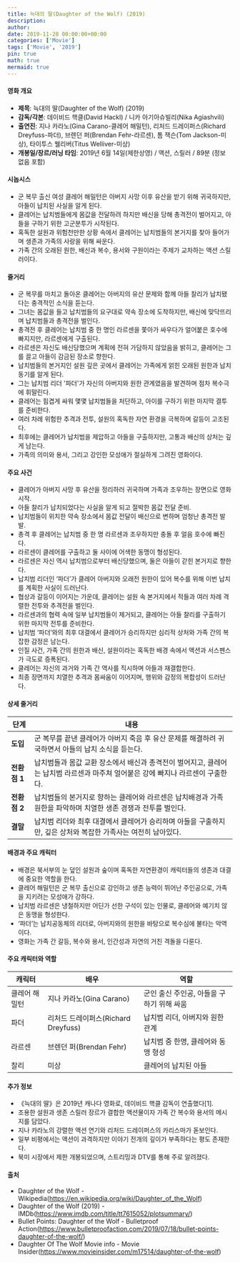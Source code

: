 ```yaml
---
title: 늑대의 딸(Daughter of the Wolf) (2019)
description: 
author: 
date: 2019-11-28 00:00:00+00:00
categories: ['Movie']
tags: ['Movie', '2019']
pin: true
math: true
mermaid: true
---
```

#### 영화 개요

- **제목**: 늑대의 딸(Daughter of the Wolf) (2019)  
- **감독/각본**: 데이비드 핵클(David Hackl) / 니카 아기아슈빌리(Nika Agiashvili)  
- **출연진**: 지나 카라노(Gina Carano-클레어 해밀턴), 리처드 드레이퍼스(Richard Dreyfuss-파더), 브렌던 퍼(Brendan Fehr-라르센), 톰 잭슨(Tom Jackson-미상), 타이투스 웰리버(Titus Welliver-미상)  
- **개봉일/장르/러닝 타임**: 2019년 6월 14일(제한상영) / 액션, 스릴러 / 89분 (정보 없음 포함)  

#### 시놉시스

- 군 복무 출신 여성 클레어 해밀턴은 아버지 사망 이후 유산을 받기 위해 귀국하지만, 아들이 납치된 사실을 알게 된다.  
- 클레어는 납치범들에게 몸값을 전달하려 하지만 배신을 당해 총격전이 벌어지고, 아들을 구하기 위한 고군분투가 시작된다.  
- 혹독한 설원과 위험천만한 상황 속에서 클레어는 납치범들의 본거지를 찾아 들어가며 생존과 가족의 사랑을 위해 싸운다.  
- 가족 간의 오래된 원한, 배신과 복수, 용서와 구원이라는 주제가 교차하는 액션 스릴러이다.  

#### 줄거리

- 군 복무를 마치고 돌아온 클레어는 아버지의 유산 문제와 함께 아들 찰리가 납치됐다는 충격적인 소식을 듣는다.  
- 그녀는 몸값을 들고 납치범들의 요구대로 약속 장소에 도착하지만, 배신에 맞닥뜨리며 납치범들과 총격전을 벌인다.  
- 총격전 후 클레어는 납치범 중 한 명인 라르센을 쫓아가 싸우다가 얼어붙은 호수에 빠지지만, 라르센에게 구출된다.  
- 라르센은 자신도 배신당했으며 계획에 전혀 가담하지 않았음을 밝히고, 클레어는 그를 끌고 아들이 감금된 장소로 향한다.  
- 납치범들의 본거지인 설원 깊은 곳에서 클레어는 가족에게 얽힌 오래된 원한과 납치 동기를 알게 된다.  
- 그는 납치범 리더 '파더'가 자신의 아버지와 원한 관계였음을 발견하며 점차 복수극에 휘말린다.  
- 클레어는 힘겹게 싸워 몇몇 납치범들을 처단하고, 아이를 구하기 위한 마지막 결투를 준비한다.  
- 여러 차례 위험한 추격과 전투, 설원의 혹독한 자연 환경을 극복하며 갈등이 고조된다.  
- 최후에는 클레어가 납치범을 제압하고 아들을 구출하지만, 고통과 배신의 상처는 깊게 남는다.  
- 가족의 의미와 용서, 그리고 강인한 모성애가 절실하게 그려진 영화이다.  

#### 주요 사건

- 클레어가 아버지 사망 후 유산을 정리하러 귀국하며 가족과 조우하는 장면으로 영화 시작.  
- 아들 찰리가 납치되었다는 사실을 알게 되고 절박한 몸값 전달 준비.  
- 납치범들이 위치한 약속 장소에서 몸값 전달이 배신으로 변하며 엄청난 총격전 발발.  
- 총격 후 클레어는 납치범 중 한 명 라르센과 조우하지만 충돌 후 얼음 호수에 빠진다.  
- 라르센이 클레어를 구출하고 둘 사이에 어색한 동맹이 형성된다.  
- 라르센은 자신 역시 납치범으로부터 배신당했으며, 둘은 아들이 갇힌 본거지로 향한다.  
- 납치범 리더인 ‘파더’가 클레어 아버지와 오래전 원한이 있어 복수를 위해 이번 납치를 계획한 사실이 드러난다.  
- 협상과 갈등이 이어지는 가운데, 클레어는 설원 속 본거지에서 적들과 여러 차례 격렬한 전투와 추격전을 벌인다.  
- 라르센과의 협력 속에 일부 납치범들이 제거되고, 클레어는 아들 찰리를 구출하기 위한 마지막 전투를 준비한다.  
- 납치범 ‘파더’와의 최후 대결에서 클레어가 승리하지만 심리적 상처와 가족 간의 복잡한 감정은 남는다.  
- 인질 사건, 가족 간의 원한과 배신, 설원이라는 혹독한 배경 속에서 액션과 서스펜스가 극도로 증폭된다.  
- 클레어는 자신의 과거와 가족 간 역사를 직시하며 아들과 재결합한다.  
- 최종 장면까지 치열한 추격과 몸싸움이 이어지며, 행위와 감정의 복합성이 드러난다.  

#### 상세 줄거리

| **단계**        | **내용**                                                                                                                        |
|-----------------|---------------------------------------------------------------------------------------------------------------------------------|
| **도입**        | 군 복무를 끝낸 클레어가 아버지 죽음 후 유산 문제를 해결하려 귀국하면서 아들의 납치 소식을 듣는다.                                        |
| **전환점 1**    | 납치범들과 몸값 교환 장소에서 배신과 총격전이 벌어지고, 클레어는 납치범 라르센과 마주쳐 얼어붙은 강에 빠지나 라르센이 구출한다.                   |
| **전환점 2**    | 납치범들의 본거지로 향하는 클레어와 라르센은 납치배경과 가족 원한을 파악하며 치열한 생존 경쟁과 전투를 벌인다.                                     |
| **결말**        | 납치범 리더와 최후 대결에서 클레어가 승리하며 아들을 구출하지만, 깊은 상처와 복잡한 가족사는 여전히 남아있다.                                   |

#### 배경과 주요 캐릭터

- 배경은 북서부의 눈 덮인 설원과 숲이며 혹독한 자연환경이 캐릭터들의 생존과 대결에 중요한 역할을 한다.  
- 클레어 해밀턴은 군 복무 출신으로 강인하고 생존 능력이 뛰어난 주인공으로, 가족을 지키려는 모성애가 강하다.  
- 납치범 라르센은 냉철하지만 어딘가 선한 구석이 있는 인물로, 클레어와 예기치 않은 동맹을 형성한다.  
- ‘파더’는 납치공동체의 리더로, 아버지와의 원한을 바탕으로 복수심에 불타는 악역이다.  
- 영화는 가족 간 갈등, 복수와 용서, 인간성과 자연의 거친 격돌을 다룬다.  

#### 주요 캐릭터와 역할

| **캐릭터** | **배우**          | **역할**                         |
|------------|-------------------|---------------------------------|
| 클레어 해밀턴   | 지나 카라노(Gina Carano)  | 군인 출신 주인공, 아들을 구하기 위해 싸움  |
| 파더          | 리처드 드레이퍼스(Richard Dreyfuss) | 납치범 리더, 아버지와 원한 관계        |
| 라르센        | 브렌던 퍼(Brendan Fehr)    | 납치범 중 한명, 클레어와 동맹 형성      |
| 찰리          | 미상                    | 클레어의 납치된 아들                 |

#### 추가 정보

- 《늑대의 딸》은 2019년 캐나다 영화로, 데이비드 핵클 감독이 연출했다[1].  
- 조용한 설원과 생존 스릴러 장르가 결합한 액션물이자 가족 간 복수와 용서의 메시지를 담았다.  
- 지나 카라노의 강렬한 액션 연기와 리처드 드레이퍼스의 카리스마가 돋보인다.  
- 일부 비평에서는 액션이 과격하지만 이야기 전개의 깊이가 부족하다는 평도 존재한다.  
- 북미 시장에서 제한 개봉되었으며, 스트리밍과 DTV를 통해 주로 알려졌다.  

#### 출처

- Daughter of the Wolf - Wikipedia(https://en.wikipedia.org/wiki/Daughter_of_the_Wolf)  
- Daughter of the Wolf (2019) - IMDb(https://www.imdb.com/title/tt7615052/plotsummary/)  
- Bullet Points: Daughter of the Wolf - Bulletproof Action(https://www.bulletproofaction.com/2019/07/18/bullet-points-daughter-of-the-wolf/)  
- Daughter Of The Wolf Movie info - Movie Insider(https://www.movieinsider.com/m17514/daughter-of-the-wolf)
